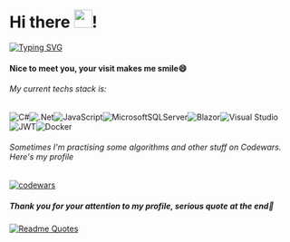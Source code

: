 # Hi there <img src="https://github.com/blackcater/blackcater/raw/main/images/Hi.gif" height="32"/>!
[![Typing SVG](https://readme-typing-svg.herokuapp.com?color=%2336BCF7&lines=My+name+is+Artem%2C+I'+m+a+.Net+Developer)](https://git.io/typing-svg)

#### Nice to meet you, your visit makes me smile😄

###### My current techs stack is: 

![C#](https://img.shields.io/badge/c%23-%23239120.svg?style=for-the-badge&logo=c-sharp&logoColor=white)![.Net](https://img.shields.io/badge/.NET-5C2D91?style=for-the-badge&logo=.net&logoColor=white)![JavaScript](https://img.shields.io/badge/javascript-%23323330.svg?style=for-the-badge&logo=javascript&logoColor=%23F7DF1E)![MicrosoftSQLServer](https://img.shields.io/badge/Microsoft%20SQL%20Server-CC2927?style=for-the-badge&logo=microsoft%20sql%20server&logoColor=white)![Blazor](https://img.shields.io/badge/blazor-%235C2D91.svg?style=for-the-badge&logo=blazor&logoColor=white)![Visual Studio](https://img.shields.io/badge/Visual%20Studio-5C2D91.svg?style=for-the-badge&logo=visual-studio&logoColor=white)![JWT](https://img.shields.io/badge/JWT-black?style=for-the-badge&logo=JSON%20web%20tokens)![Docker](https://img.shields.io/badge/docker-%230db7ed.svg?style=for-the-badge&logo=docker&logoColor=white)


###### Sometimes I'm practising some algorithms and other stuff on Codewars. Here's my profile
[![codewars](https://www.codewars.com/users/No_M3rcy/badges/large)](https://www.codewars.com/users/No_M3rcy) 

##### Thank you for your attention to my profile, serious quote at the end💬
[![Readme Quotes](https://quotes-github-readme.vercel.app/api?type=horizontal&theme=dark)](https://github.com/piyushsuthar/github-readme-quotes)
<!--


Here are some ideas to get you started:

- 🔭 I’m currently working on ...
- 🌱 I’m currently learning ...
- 👯 I’m looking to collaborate on ...
- 🤔 I’m looking for help with ...
- 💬 Ask me about ...
- 📫 How to reach me: ...
- 😄 Pronouns: ...
- ⚡ Fun fact: ...
-->
